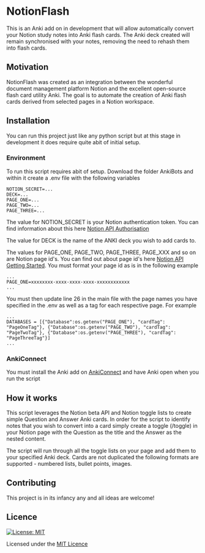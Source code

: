 # NotionFlash

This is an Anki add on in development that will allow automatically convert your Notion study notes into Anki flash cards. The Anki deck created will remain synchronised with your notes, removing the need to rehash them into flash cards.

## Motivation

NotionFlash was created as an integration between the wonderful document management platform Notion and the excellent open-source flash card utility Anki. The goal is to automate the creation of Anki flash cards derived from selected pages in a Notion workspace.

## Installation

You can run this project just like any python script but at this stage in development it does require quite abit of initial setup.

### Environment

To run this script requires abit of setup. Download the folder AnkiBots and within it create a .env file with the following variables

```
NOTION_SECRET=...
DECK=...
PAGE_ONE=...
PAGE_TWO=...
PAGE_THREE=...
```

The value for NOTION_SECRET is your Notion authentication token. You can find information about this here [Notion API Authorisation](https://developers.notion.com/reference/authentication)

The value for DECK is the name of the ANKI deck you wish to add cards to.

The values for PAGE_ONE, PAGE_TWO, PAGE_THREE, PAGE_XXX and so on are Notion page id's. You can find out about page id's here [Notion API Getting Started](https://developers.notion.com/docs/getting-started). You must format your page id as is in the following example

```
...
PAGE_ONE=xxxxxxxx-xxxx-xxxx-xxxx-xxxxxxxxxxxx
...
```

You must then update line 26 in the main file with the page names you have specified in the .env as well as a tag for each respective page. For example

```
...
DATABASES = [{"Database":os.getenv("PAGE_ONE"), "cardTag": "PageOneTag"}, {"Database":os.getenv("PAGE_TWO"), "cardTag": "PageTwoTag"}, {"Database":os.getenv("PAGE_THREE"), "cardTag": "PageThreeTag"}]
...
```

### AnkiConnect

You must install the Anki add on [AnkiConnect](https://ankiweb.net/shared/info/2055492159) and have Anki open when you run the script

## How it works

This script leverages the Notion beta API and Notion toggle lists to create simple Question and Answer Anki cards. In order for the script to identify notes that you wish to convert into a card simply create a toggle (/toggle) in your Notion page with the Question as the title and the Answer as the nested content.

The script will run through all the toggle lists on your page and add them to your specified Anki deck. Cards are not duplicated the following formats are supported - numbered lists, bullet points, images.

## Contributing

This project is in its infancy any and all ideas are welcome!

## Licence

[![License: MIT](https://img.shields.io/badge/License-MIT-yellow.svg)](https://opensource.org/licenses/MIT)

Licensed under the [MIT Licence](https://github.com/medusajs/medusa/blob/master/LICENSE)
